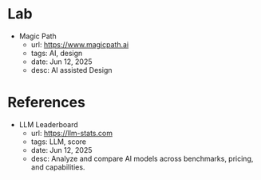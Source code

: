 # Lab

- Magic Path
  - url: https://www.magicpath.ai
  - tags: AI, design
  - date: Jun 12, 2025
  - desc: AI assisted Design

# References

- LLM Leaderboard
  - url: https://llm-stats.com
  - tags: LLM, score
  - date: Jun 12, 2025
  - desc: Analyze and compare AI models across benchmarks, pricing, and capabilities.